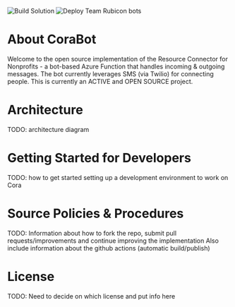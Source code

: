 ![Build Solution](https://github.com/Community-Operations-Resource-Agent/CoraBot/workflows/Build%20CoraBot/badge.svg) ![Deploy Team Rubicon bots](https://github.com/Community-Operations-Resource-Agent/CoraBot/workflows/Deploy%20Team%20Rubicon%20bots/badge.svg?branch=demos%2FAgentRemi)

# About CoraBot
Welcome to the open source implementation of the Resource Connector for Nonprofits - a bot-based Azure Function that handles incoming & outgoing messages.  The bot currently leverages SMS (via Twilio) for connecting people.  This is currently an ACTIVE and OPEN SOURCE project.

# Architecture
TODO: architecture diagram

# Getting Started for Developers
TODO:  how to get started setting up a development environment to work on Cora

# Source Policies & Procedures
TODO:  Information about how to fork the repo, submit pull requests/improvements and continue improving the implementation
Also include information about the github actions (automatic build/publish)

# License
TODO: Need to decide on which license and put info here
